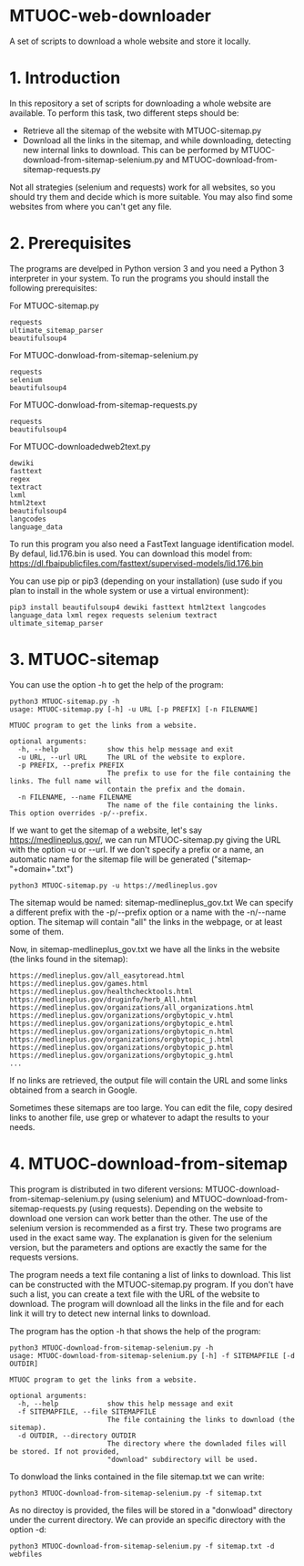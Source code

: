 # MTUOC-web-downloader
A set of scripts to download a whole website and store it locally. 

# 1. Introduction

In this repository a set of scripts for downloading a whole website are available. To perform this task, two different steps should be:

- Retrieve all the sitemap of the website with MTUOC-sitemap.py
- Download all the links in the sitemap, and while downloading, detecting new internal links to download. This can be performed by MTUOC-download-from-sitemap-selenium.py and MTUOC-download-from-sitemap-requests.py

Not all strategies (selenium and requests) work for all websites, so you should try them and decide which is more suitable. You may also find some websites from where you can't get any file.

# 2. Prerequisites

The programs are develped in Python version 3 and you need a Python 3 interpreter in your system. To run the programs you should install the following prerequisites:

For MTUOC-sitemap.py

```
requests
ultimate_sitemap_parser
beautifulsoup4
```

For MTUOC-donwload-from-sitemap-selenium.py

```
requests
selenium
beautifulsoup4
```

For MTUOC-donwload-from-sitemap-requests.py

```
requests
beautifulsoup4
```

For MTUOC-downloadedweb2text.py

```
dewiki
fasttext
regex
textract
lxml
html2text
beautifulsoup4
langcodes
language_data
```

To run this program you also need a FastText language identification model. By defaul, lid.176.bin is used. You can download this model from: https://dl.fbaipublicfiles.com/fasttext/supervised-models/lid.176.bin 

You can use pip or pip3 (depending on your installation) (use sudo if you plan to install in the whole system or use a virtual environment):

```
pip3 install beautifulsoup4 dewiki fasttext html2text langcodes language_data lxml regex requests selenium textract ultimate_sitemap_parser
```


# 3. MTUOC-sitemap

You can use the option -h to get the help of the program:

```
python3 MTUOC-sitemap.py -h
usage: MTUOC-sitemap.py [-h] -u URL [-p PREFIX] [-n FILENAME]

MTUOC program to get the links from a website.

optional arguments:
  -h, --help            show this help message and exit
  -u URL, --url URL     The URL of the website to explore.
  -p PREFIX, --prefix PREFIX
                        The prefix to use for the file containing the links. The full name will
                        contain the prefix and the domain.
  -n FILENAME, --name FILENAME
                        The name of the file containing the links. This option overrides -p/--prefix.
```

If we want to get the sitemap of a website, let's say https://medlineplus.gov/, we can run MTUOC-sitemap.py giving the URL with the option -u or --url. If we don't specify a prefix or a name, an automatic name for the sitemap file will be generated ("sitemap-"+domain+".txt")

```
python3 MTUOC-sitemap.py -u https://medlineplus.gov
```
The sitemap would be named: sitemap-medlineplus_gov.txt We can specify a different prefix with the -p/--prefix option or a name with the -n/--name option. The sitemap will contain "all" the links in the webpage, or at least some of them.

Now, in sitemap-medlineplus_gov.txt we have all the links in the website (the links found in the sitemap):

```
https://medlineplus.gov/all_easytoread.html
https://medlineplus.gov/games.html
https://medlineplus.gov/healthchecktools.html
https://medlineplus.gov/druginfo/herb_All.html
https://medlineplus.gov/organizations/all_organizations.html
https://medlineplus.gov/organizations/orgbytopic_v.html
https://medlineplus.gov/organizations/orgbytopic_e.html
https://medlineplus.gov/organizations/orgbytopic_n.html
https://medlineplus.gov/organizations/orgbytopic_j.html
https://medlineplus.gov/organizations/orgbytopic_p.html
https://medlineplus.gov/organizations/orgbytopic_g.html
...
```

If no links are retrieved, the output file will contain the URL and some links obtained from a search in Google.

Sometimes these sitemaps are too large. You can edit the file, copy desired links to another file, use grep or whatever to adapt the results to your needs.

# 4. MTUOC-download-from-sitemap

This program is distributed in two diferent versions: MTUOC-download-from-sitemap-selenium.py (using selenium) and MTUOC-download-from-sitemap-requests.py (using requests). Depending on the website to download one version can work better than the other. The use of the selenium version is recommended as a first try. These two programs are used in the exact same way. The explanation is given for the selenium version, but the parameters and options are exactly the same for the requests versions. 

The program needs a text file contaning a list of links to download. This list can be constructed with the MTUOC-sitemap.py program. If you don't have such a list, you can create a text file with the URL of the website to download. The program will download all the links in the file and for each link it will try to detect new internal links to download.

The program has the option -h that shows the help of the program:

```
python3 MTUOC-download-from-sitemap-selenium.py -h
usage: MTUOC-download-from-sitemap-selenium.py [-h] -f SITEMAPFILE [-d OUTDIR]

MTUOC program to get the links from a website.

optional arguments:
  -h, --help            show this help message and exit
  -f SITEMAPFILE, --file SITEMAPFILE
                        The file containing the links to download (the sitemap).
  -d OUTDIR, --directory OUTDIR
                        The directory where the downladed files will be stored. If not provided,
                        "download" subdirectory will be used.
```

To donwload the links contained in the file sitemap.txt we can write:

```
python3 MTUOC-download-from-sitemap-selenium.py -f sitemap.txt
```

As no directoy is provided, the files will be stored in a "donwload" directory under the current directory. We can provide an specific directory with the option -d:

```
python3 MTUOC-download-from-sitemap-selenium.py -f sitemap.txt -d webfiles
```



